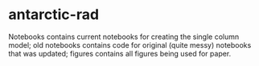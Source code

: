 # antarctic-rad

Notebooks contains current notebooks for creating the single column model; old notebooks contains code for original (quite messy) notebooks that was updated; figures contains all figures being used for paper.
